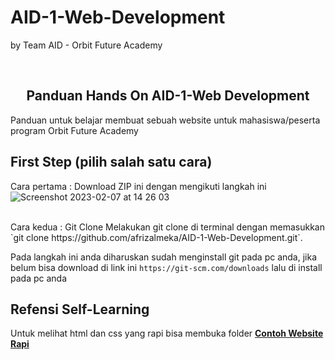 # AID-1-Web-Development
by Team AID - Orbit Future Academy

<br>
<h2 align="center">
  Panduan Hands On AID-1-Web Development
</h2>
Panduan untuk belajar membuat sebuah website untuk mahasiswa/peserta program Orbit Future Academy


<br>

## First Step (pilih salah satu cara)
Cara pertama : Download ZIP ini dengan mengikuti langkah ini
![Screenshot 2023-02-07 at 14 26 03](https://user-images.githubusercontent.com/43577717/217178109-9277b6c2-53d6-40d0-8de8-58c014527964.png)

<br>
Cara kedua : Git Clone
Melakukan git clone di terminal dengan memasukkan `git clone https://github.com/afrizalmeka/AID-1-Web-Development.git`.

Pada langkah ini anda diharuskan sudah menginstall git pada pc anda, jika belum bisa download di link ini `https://git-scm.com/downloads` lalu di install pada pc anda


## Refensi Self-Learning
Untuk melihat html dan css yang rapi bisa membuka folder <a href="https://github.com/afrizalmeka/AID-1-Web-Development/tree/main/Contoh%20Website%20Rapi"><strong>Contoh Website Rapi</a>

